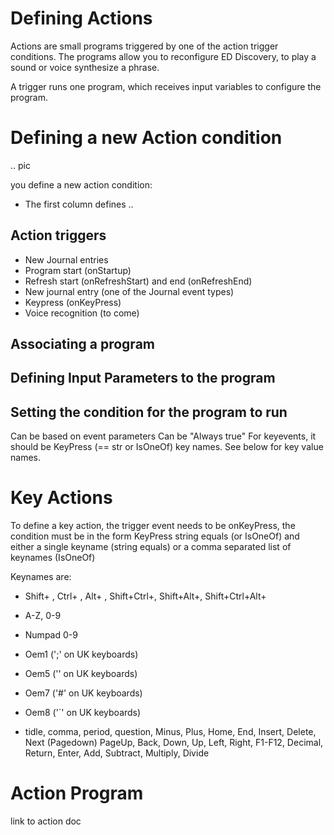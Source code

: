# Defining Actions

Actions are small programs triggered by one of the action trigger conditions.  The programs allow you to reconfigure ED Discovery, to play a sound or voice synthesize a phrase. 

A trigger runs one program, which receives input variables to configure the program.

# Defining a new Action condition

.. pic

you define a new action condition:

* The first column defines ..

## Action triggers

* New Journal entries
* Program start (onStartup)
* Refresh start (onRefreshStart) and end (onRefreshEnd)
* New journal entry (one of the Journal event types)
* Keypress (onKeyPress)
* Voice recognition (to come)

## Associating a program

## Defining Input Parameters to the program

## Setting the condition for the program to run

Can be based on event parameters
Can be "Always true"
For keyevents, it should be KeyPress (== str or IsOneOf) key names. See below for key value names.


# Key Actions
To define a key action, the trigger event needs to be onKeyPress, the condition must be in the form KeyPress string equals (or IsOneOf) and either a single keyname (string equals) or a comma separated list of keynames (IsOneOf)

Keynames are:

* Shift+ , Ctrl+ , Alt+ , Shift+Ctrl+, Shift+Alt+, Shift+Ctrl+Alt+

* A-Z, 0-9

* Numpad 0-9

* Oem1 (';' on UK keyboards)

* Oem5 ('\' on UK keyboards)

* Oem7 ('#' on UK keyboards)

* Oem8 ('`' on UK keyboards)

* tidle, comma, period, question, Minus, Plus, Home, End, Insert, Delete, Next (Pagedown) PageUp, Back, Down, Up, Left, Right, F1-F12, Decimal, Return, Enter, Add, Subtract, Multiply, Divide

# Action Program

link to action doc



